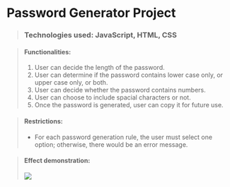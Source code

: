 # Password Generator Project

> <h3>Technologies used: JavaScript, HTML, CSS</h3>

> <h4>Functionalities:</h4>
>
> 1. User can decide the length of the password.
> 2. User can determine if the password contains lower case only, or upper case only, or both.
> 3. User can decide whether the password contains numbers.
> 4. User can choose to include spacial characters or not.
> 5. Once the password is generated, user can copy it for future use.

> <h4>Restrictions:</h4>
>
> - For each password generation rule, the user must select one option; otherwise, there would be an error message.

> <h4>Effect demonstration:</h4>
> <img src="https://github.gatech.edu/xmin9/PracticeProjects/blob/main/password-generator/images/pasword-generator-effect.gif">
